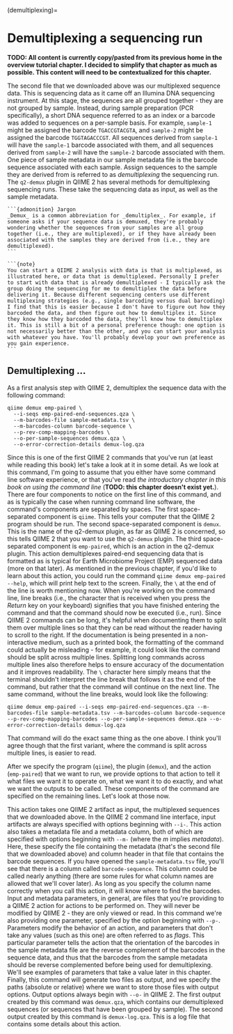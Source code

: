 (demultiplexing)=
# Demultiplexing a sequencing run

**TODO: All content is currently copy/pasted from its previous home in the overview tutorial chapter. I decided to simplify that chapter as much as possible. This content will need to be contextualized for this chapter.**

The second file that we downloaded above was our multiplexed sequence data. This is sequencing data as it came off an Illumina DNA sequencing instrument. At this stage, the sequences are all grouped together - they are not grouped by sample. Instead, during sample preparation (PCR specifically), a short DNA sequence referred to as an index or a barcode was added to sequences on a per-sample basis. For example, `sample-1` might be assigned the barcode `TGACCGTACGTA`, and `sample-2` might be assigned the barcode `TGGTAGACCCGT`. All sequences derived from `sample-1` will have the `sample-1` barcode associated with them, and all sequences derived from `sample-2` will have the `sample-2` barcode associated with them. One piece of sample metadata in our sample metadata file is the barcode sequence associated with each sample. Assign sequences to the sample they are derived from is referred to as _demultiplexing_ the sequencing run. The `q2-demux` plugin in QIIME 2 has several methods for demultiplexing sequencing runs. These take the sequencing data as input, as well as the sample metadata. 

````{margin}
```{admonition} Jargon
_Demux_ is a common abbreviation for _demultiplex_. For example, if someone asks if your sequence data is demuxed, they're probably wondering whether the sequences from your samples are all group together (i.e., they are multiplexed), or if they have already been associated with the samples they are derived from (i.e., they are demultiplexed).
```
````

````{margin}
```{note}
You can start a QIIME 2 analysis with data is that is multiplexed, as illustrated here, or data that is demultiplexed. Personally I prefer to start with data that is already demultiplexed - I typically ask the group doing the sequencing for me to demultiplex the data before delivering it. Because different sequencing centers use different multiplexing strategies (e.g., single barcoding versus dual barcoding) I find that this is easier because I don't have to figure out how they barcoded the data, and then figure out how to demultiplex it. Since they know how they barcoded the data, they'll know how to demultiplex it. This is still a bit of a personal preference though: one option is not necessarily better than the other, and you can start your analysis with whatever you have. You'll probably develop your own preference as you gain experience.
```
````

## Demultiplexing ...

As a first analysis step with QIIME 2, demultiplex the sequence data with the following command:

```
qiime demux emp-paired \
  --i-seqs emp-paired-end-sequences.qza \
  --m-barcodes-file sample-metadata.tsv \
  --m-barcodes-column barcode-sequence \
  --p-rev-comp-mapping-barcodes \
  --o-per-sample-sequences demux.qza \
  --o-error-correction-details demux-log.qza
```

Since this is one of the first QIIME 2 commands that you've run (at least while reading this book) let's take a look at it in some detail. As we look at this command, I'm going to assume that you either have some command line software experience, or that you've read _the introductory chapter in this book on using the command line_ (**TODO: this chapter doesn't exist yet.**). There are four components to notice on the first line of this command, and as is typically the case when running command line software, the command's components are separated by spaces. The first space-separated component is `qiime`. This tells your computer that the QIIME 2 program should be run. The second space-separated component is `demux`. This is the name of the q2-demux plugin, as far as QIIME 2 is concerned, so this tells QIIME 2 that you want to use the `q2-demux` plugin. The third space-separated component is `emp-paired`, which is an action in the q2-demux plugin. This action demultiplexes paired-end sequencing data that is formatted as is typical for Earth Microbiome Project (EMP) sequenced data (more on that later). As mentioned in the previous chapter, if you'd like to learn about this action, you could run the command `qiime demux emp-paired --help`, which will print help text to the screen. Finally, the `\` at the end of the line is worth mentioning now. When you're working on the command line, line breaks (i.e., the character that is received when you press the _Return_ key on your keyboard) signifies that you have finished entering the command and that the command should now be executed (i.e., run). Since QIIME 2 commands can be long, it's helpful when documenting them to split them over multiple lines so that they can be read without the reader having to scroll to the right. If the documentation is being presented in a non-interactive medium, such as a printed book, the formatting of the command could actually be misleading - for example, it could look like the command should be split across multiple lines. Splitting long commands across multiple lines also therefore helps to ensure accuracy of the documentation and it improves readability. The `\` character here simply means that the terminal shouldn't interpret the line break that follows it as the end of the command, but rather that the command will continue on the next line. The same command, without the line breaks, would look like the following:

``` 
qiime demux emp-paired --i-seqs emp-paired-end-sequences.qza --m-barcodes-file sample-metadata.tsv --m-barcodes-column barcode-sequence --p-rev-comp-mapping-barcodes --o-per-sample-sequences demux.qza --o-error-correction-details demux-log.qza
```

That command will do the exact same thing as the one above. I think you'll agree though that the first variant, where the command is split across multiple lines, is easier to read. 

After we specify the program (`qiime`), the plugin (`demux`), and the action (`emp-paired`) that we want to run, we provide options to that action to tell it what files we want it to operate on, what we want it to do exactly, and what we want the outputs to be called. These components of the command are specified on the remaining lines. Let's look at those now. 

This action takes one QIIME 2 artifact as input, the multiplexed sequences that we downloaded above. In the QIIME 2 command line interface, input artifacts are always specified with options beginning with `--i-`. This action also takes a metadata file and a metadata column, both of which are specified with options beginning with `--m-` (where the _m_ implies _metadata_). Here, these specify the file containing the metadata (that's the second file that we downloaded above) and column header in that file that contains the barcode sequences. If you have opened the `sample-metadata.tsv` file, you'll see that there is a column called `barcode-sequence`. This column could be called nearly anything (there are some rules for what column names are allowed that we'll cover later). As long as you specify the column name correctly when you call this action, it will know where to find the barcodes. Input and metadata parameters, in general, are files that you're providing to a QIIME 2 action for actions to be performed on. They will never be modified by QIIME 2 - they are only viewed or read. In this command we're also providing one parameter, specified by the option beginning with `--p-`. Parameters modify the behavior of an action, and parameters that don't take any values (such as this one) are often referred to as _flags_. This particular parameter tells the action that the orientation of the barcodes in the sample metadata file are the reverse complement of the barcodes in the sequence data, and thus that the barcodes from the sample metadata should be reverse complemented before being used for demultiplexing. We'll see examples of parameters that take a value later in this chapter. Finally, this command will generate two files as output, and we specify the paths (absolute or relative) where we want to store those files with output options. Output options always begin with `--o-` in QIIME 2. The first output created by this command was `demux.qza`, which contains our demultiplexed sequences (or sequences that have been grouped by sample). The second output created by this command is `demux-log.qza`. This is a log file that contains some details about this action. 

